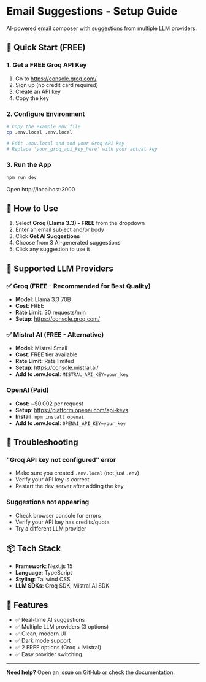 # Email Suggestions - Setup Guide

AI-powered email composer with suggestions from multiple LLM providers.

## 🚀 Quick Start (FREE)

### 1. Get a FREE Groq API Key
1. Go to https://console.groq.com/
2. Sign up (no credit card required)
3. Create an API key
4. Copy the key

### 2. Configure Environment
```bash
# Copy the example env file
cp .env.local .env.local

# Edit .env.local and add your Groq API key
# Replace 'your_groq_api_key_here' with your actual key
```

### 3. Run the App
```bash
npm run dev
```

Open http://localhost:3000

## 📝 How to Use

1. Select **Groq (Llama 3.3) - FREE** from the dropdown
2. Enter an email subject and/or body
3. Click **Get AI Suggestions**
4. Choose from 3 AI-generated suggestions
5. Click any suggestion to use it

## 🤖 Supported LLM Providers

### ✅ Groq (FREE - Recommended for Best Quality)
- **Model**: Llama 3.3 70B
- **Cost**: FREE
- **Rate Limit**: 30 requests/min
- **Setup**: https://console.groq.com/

### ✅ Mistral AI (FREE - Alternative)
- **Model**: Mistral Small
- **Cost**: FREE tier available
- **Rate Limit**: Rate limited
- **Setup**: https://console.mistral.ai/
- **Add to .env.local**: `MISTRAL_API_KEY=your_key`

### OpenAI (Paid)
- **Cost**: ~$0.002 per request
- **Setup**: https://platform.openai.com/api-keys
- **Install**: `npm install openai`
- **Add to .env.local**: `OPENAI_API_KEY=your_key`

## 🔧 Troubleshooting

### "Groq API key not configured" error
- Make sure you created `.env.local` (not just `.env`)
- Verify your API key is correct
- Restart the dev server after adding the key

### Suggestions not appearing
- Check browser console for errors
- Verify your API key has credits/quota
- Try a different LLM provider

## 📦 Tech Stack

- **Framework**: Next.js 15
- **Language**: TypeScript
- **Styling**: Tailwind CSS
- **LLM SDKs**: Groq SDK, Mistral AI SDK

## 🎨 Features

- ✅ Real-time AI suggestions
- ✅ Multiple LLM providers (3 options)
- ✅ Clean, modern UI
- ✅ Dark mode support
- ✅ 2 FREE options (Groq + Mistral)
- ✅ Easy provider switching

---

**Need help?** Open an issue on GitHub or check the documentation.